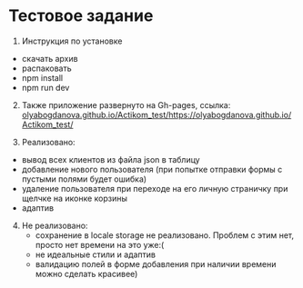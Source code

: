 # Тестовое задание
1. Инструкция по установке
  * скачать архив
  * распаковать
  * npm install
  * npm run dev
2. Также приложение развернуто на Gh-pages, ссылка: [olyabogdanova.github.io/Actikom_test/](https://olyabogdanova.github.io/Actikom_test/)https://olyabogdanova.github.io/Actikom_test/

3. Реализовано:
  * вывод всех клиентов из файла json  в таблицу
  * добавление нового пользователя (при попытке отправки формы с пустыми полями будет ошибка)
  * удаление пользователя при переходе на его личную страничку при щелчке на иконке корзины
  * адаптив

4. Не реализовано:
   * сохранение в locale storage не реализовано. Проблем с этим нет, просто нет времени на это уже:(
   * не идеальные стили и адаптив
   * валидацию полей в форме добавления при наличии времени можно сделать красивее)
   
